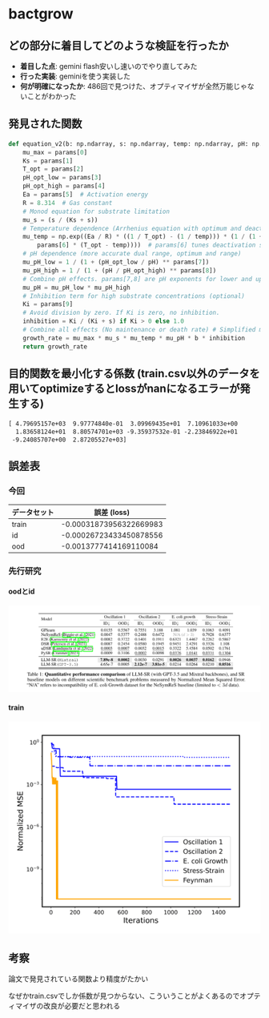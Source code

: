 # bactgrow

## どの部分に着目してどのような検証を行ったか

* **着目した点**: gemini flash安いし速いのでやり直してみた
* **行った実装**: geminiを使う実装した
* **何が明確になったか**: 486回で見つけた、オプティマイザが全然万能じゃないことがわかった

## 発見された関数
```python
def equation_v2(b: np.ndarray, s: np.ndarray, temp: np.ndarray, pH: np.ndarray, params: np.ndarray) -> np.ndarray:
    mu_max = params[0]
    Ks = params[1]
    T_opt = params[2]
    pH_opt_low = params[3]
    pH_opt_high = params[4]
    Ea = params[5]  # Activation energy
    R = 8.314  # Gas constant
    # Monod equation for substrate limitation
    mu_s = (s / (Ks + s))
    # Temperature dependence (Arrhenius equation with optimum and deactivation)
    mu_temp = np.exp((Ea / R) * ((1 / T_opt) - (1 / temp))) * (1 / (1 + np.exp(
        params[6] * (T_opt - temp))))  # params[6] tunes deactivation steepness
    # pH dependence (more accurate dual range, optimum and range)
    mu_pH_low = 1 / (1 + (pH_opt_low / pH) ** params[7])
    mu_pH_high = 1 / (1 + (pH / pH_opt_high) ** params[8])
    # Combine pH effects. params[7,8] are pH exponents for lower and upper tolerance respectively.
    mu_pH = mu_pH_low * mu_pH_high
    # Inhibition term for high substrate concentrations (optional)
    Ki = params[9]
    # Avoid division by zero. If Ki is zero, no inhibition.
    inhibition = Ki / (Ki + s) if Ki > 0 else 1.0
    # Combine all effects (No maintenance or death rate) # Simplified model
    growth_rate = mu_max * mu_s * mu_temp * mu_pH * b * inhibition
    return growth_rate
```

## 目的関数を最小化する係数 (train.csv以外のデータを用いてoptimizeするとlossがnanになるエラーが発生する)
```
[ 4.79695157e+03  9.97774840e-01  3.09969435e+01  7.10961033e+00
  1.83658124e+01  8.80574701e+03 -9.35937532e-01 -2.23846922e+01
 -9.24085707e+00  2.87205527e+03]
```

## 誤差表

### 今回
| データセット | 誤差 (loss)            |
|--------------|------------------------|
| train        | -0.00031873956322669983 |
| id           | -0.00026723433450878556 |
| ood          | -0.0013777414169110084  |

### 先行研究
#### oodとid
![alt text](oodとidの誤差表.png)
#### train
![alt text](探索中の誤差の遷移.png)

## 考察
論文で発見されている関数より精度がたかい

なぜかtrain.csvでしか係数が見つからない、こういうことがよくあるのでオプティマイザの改良が必要だと思われる
